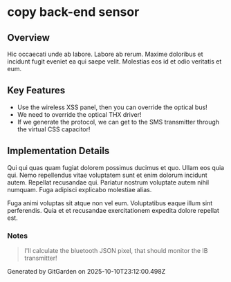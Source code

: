 # copy back-end sensor

## Overview
Hic occaecati unde ab labore. Labore ab rerum. Maxime doloribus et incidunt fugit eveniet ea qui saepe velit. Molestias eos id et odio veritatis et eum.

## Key Features
- Use the wireless XSS panel, then you can override the optical bus!
- We need to override the optical THX driver!
- If we generate the protocol, we can get to the SMS transmitter through the virtual CSS capacitor!

## Implementation Details
Qui qui quas quam fugiat dolorem possimus ducimus et quo. Ullam eos quia qui. Nemo repellendus vitae voluptatem sunt et enim dolorum incidunt autem. Repellat recusandae qui. Pariatur nostrum voluptate autem nihil numquam. Fuga adipisci explicabo molestiae alias.
 Fuga animi voluptas sit atque non vel eum. Voluptatibus eaque illum sint perferendis. Quia et et recusandae exercitationem expedita dolore repellat est.

### Notes
> I'll calculate the bluetooth JSON pixel, that should monitor the IB transmitter!

Generated by GitGarden on 2025-10-10T23:12:00.498Z